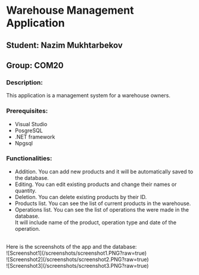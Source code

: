 # Warehouse Management Application
## Student: Nazim Mukhtarbekov
## Group: COM20

### Description:
This application is a management system for a warehouse owners. <br>
### Prerequisites:
- Visual Studio
- PosgreSQL
- .NET framework
- Npgsql
  <br>
### Functionalities: <br>
- Addition. You can add new products and it will be automatically saved to the database. <br>
- Editing. You can edit existing products and change their names or quantity. <br>
- Deletion. You can delete existing products by their ID. <br> 
- Products list. You can see the list of current products in the warehouse. <br>
- Operations list. You can see the list of operations the were made in the database. <br>
It will include name of the product, operation type and date of the operation.
<br>
Here is the screenshots of the app and the database: <br>
![Screenshot1](/screenshots/screenshot1.PNG?raw=true) <br>
![Screenshot2](/screenshots/screenshot2.PNG?raw=true) <br>
![Screenshot3](/screenshots/screenshot3.PNG?raw=true) <br>